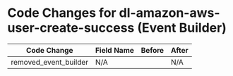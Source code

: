 # Code Changes for dl-amazon-aws-user-create-success (Event Builder)

| Code Change | Field Name | Before | After |
|-------------|------------|--------|-------|
| removed_event_builder | N/A |  | N/A |